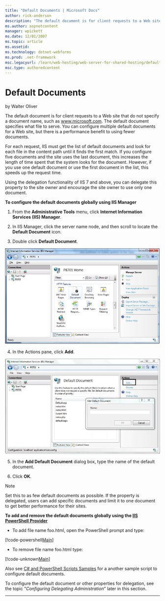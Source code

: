 ```yaml
---
title: "Default Documents | Microsoft Docs"
author: rick-anderson
description: "The default document is for client requests to a Web site that do not specify a document name, such as www.microsoft.com. The default document specifies what..."
ms.author: aspnetcontent
manager: wpickett
ms.date: 12/01/2007
ms.topic: article
ms.assetid: 
ms.technology: dotnet-webforms
ms.prod: .net-framework
msc.legacyurl: /learn/web-hosting/web-server-for-shared-hosting/default-documents
msc.type: authoredcontent
---
```

Default Documents
====================
by Walter Oliver

The default document is for client requests to a Web site that do not specify a document name, such as www.microsoft.com. The default document specifies what file to serve. You can configure multiple default documents for a Web site, but there is a performance benefit to using fewer documents.

For each request, IIS must get the list of default documents and look for each file in the content path until it finds the first match. If you configure five documents and the site uses the last document, this increases the length of time spent that the system looks for the document. However, if you use one default document or use the first document in the list, this speeds up the request time.

Using the delegation functionality of IIS 7 and above, you can delegate this property to the site owner and encourage the site owner to use only one document.

**To configure the default documents globally using IIS Manager**

1. From the **Administrative Tools** menu, click **Internet Information Services (IIS) Manager**.

2. In IIS Manager, click the server name node, and then scroll to locate the **Default Document** icon.

3. Double click **Default Document**.

[![](default-documents/_static/image4.jpg)](default-documents/_static/image3.jpg)

4. In the Actions pane, click **Add**.

[![](default-documents/_static/image6.jpg)](default-documents/_static/image5.jpg)

5. In the **Add Default Document** dialog box, type the name of the default document.

6. Click **OK**.

> [!NOTE]
> Set this to as few default documents as possible. If the property is delegated, users can add specific documents and limit it to one document to get better performance for their sites.

**To add and remove the default documents globally using the [IIS PowerShell Provider](../../manage/powershell/installing-the-iis-powershell-snap-in.md)**

- To add file name foo.html, open the PowerShell prompt and type:


[!code-powershell[Main](default-documents/samples/sample1.ps1)]


- To remove file name foo.html type:


[!code-unknown[Main](default-documents/samples/sample-127083-2.unknown)]


Also see [C# and PowerShell Scripts Samples](../configuring-components/powershell-scripts.md) for a another sample script to configure default documents.

To configure the default document or other properties for delegation, see the topic "*Configuring Delegating Administration*" later in this section.

* * *